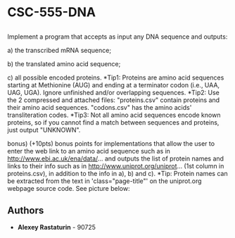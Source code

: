 # CSC-555-DNA

## 

Implement a program that accepts as input any DNA sequence and outputs:

a) the transcribed mRNA sequence;

b) the translated amino acid sequence;

c) all possible encoded proteins.
*Tip1: Proteins are amino acid sequences starting at Methionine (AUG) and ending at a terminator codon (i.e., UAA, UAG, UGA). Ignore unfinished and/or overlapping sequences.
*Tip2: Use the 2 compressed and attached files: "proteins.csv" contain proteins and their amino acid sequences. "codons.csv" has the amino acids' transliteration codes. 
*Tip3: Not all amino acid sequences encode known proteins, so if you cannot find a match between sequences and proteins, just output "UNKNOWN".

bonus) 
(+10pts) bonus points for implementations that allow the user to enter the web link to an amino acid sequence such as in http://www.ebi.ac.uk/ena/data/... and outputs the list of protein names and links to their info such as in http://www.uniprot.org/uniprot... (1st column in proteins.csv), in addition to the info in a), b) and c).
*Tip: Protein names can be extracted from the text in 'class="page-title"' on the uniprot.org webpage source code. See picture below:

## Authors

* **Alexey Rastaturin** - 90725


